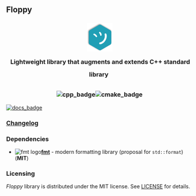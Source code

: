 ## Floppy
<h3 align="center">
    <img src="./docs/images/logo-tmp.png" alt=""/><br/>
    <img src="https://raw.githubusercontent.com/catppuccin/catppuccin/main/assets/misc/transparent.png" height="30" width="0px"/>
    Lightweight library that augments and extends C++ standard library
    <img src="https://raw.githubusercontent.com/catppuccin/catppuccin/main/assets/misc/transparent.png" height="30" width="0px"/><br/>
    <img src="https://raw.githubusercontent.com/catppuccin/catppuccin/main/assets/misc/transparent.png" height="30" width="0px"/><br/>
    <img src="https://img.shields.io/badge/C%2B%2B-00599C?style=flat-square&logo=c%2B%2B&logoColor=white" alt="cpp_badge"/><img src="https://img.shields.io/badge/CMake-064F8C?style=flat-square&logo=cmake&logoColor=white" alt="cmake_badge"/>
</h3>
<a href="https://whs31.github.io/floppy/index.html">
<img src="https://img.shields.io/badge/documentation-doxygen-white?style=for-the-badge&logo=readthedocs" alt="docs_badge"/>
</a>

### [Changelog](./CHANGELOG.md)

### Dependencies

- ![fmt logo](https://avatars.githubusercontent.com/u/7280830?s=16&v=4)[**fmt**](https://github.com/fmtlib/fmt) - modern formatting library (proposal for `std::format`) (**MIT**)

[//]: # (- ![spdlog logo]&#40;https://avatars.githubusercontent.com/u/6052198?s=16&v=4&#41;[**spdlog**]&#40;https://github.com/gabime/spdlog&#41; - flexible logger implemented using *fmt* library &#40;**MIT**&#41;)

### Licensing

*Floppy* library is distributed under the MIT license. See [LICENSE](./LICENSE) for details.
